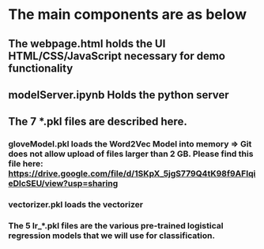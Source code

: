 # The main components are as below

## The webpage.html holds the UI HTML/CSS/JavaScript necessary for demo functionality

## modelServer.ipynb Holds the python server

## The 7 *.pkl files are described here.

### gloveModel.pkl loads the Word2Vec Model into memory => Git does not allow upload of files larger than 2 GB. Please find this file here: https://drive.google.com/file/d/1SKpX_5jgS779Q4tK98f9AFIqieDlcSEU/view?usp=sharing
### vectorizer.pkl loads the vectorizer
### The 5 lr_*.pkl files are the various pre-trained logistical regression models that we will use for classification.
